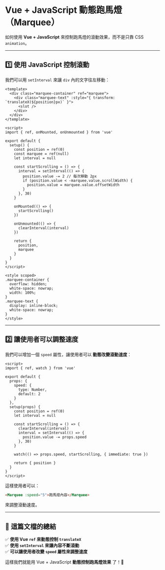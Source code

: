 # Vue + JavaScript 動態跑馬燈（Marquee）

如何使用 **Vue + JavaScript** 來控制跑馬燈的滾動效果，而不是只靠 CSS `animation`。

---

## **1️⃣ 使用 JavaScript 控制滾動**

我們可以用 `setInterval` 來讓 `div` 內的文字往左移動：

```vue
<template>
  <div class="marquee-container" ref="marquee">
    <div class="marquee-text" :style="{ transform: `translateX(${position}px)` }">
      <slot />
    </div>
  </div>
</template>

<script>
import { ref, onMounted, onUnmounted } from 'vue'

export default {
  setup() {
    const position = ref(0)
    const marquee = ref(null)
    let interval = null

    const startScrolling = () => {
      interval = setInterval(() => {
        position.value -= 2 // 每次移動 2px
        if (position.value < -marquee.value.scrollWidth) {
          position.value = marquee.value.offsetWidth
        }
      }, 30)
    }

    onMounted(() => {
      startScrolling()
    })

    onUnmounted(() => {
      clearInterval(interval)
    })

    return {
      position,
      marquee
    }
  }
}
</script>

<style scoped>
.marquee-container {
  overflow: hidden;
  white-space: nowrap;
  width: 100%;
}
.marquee-text {
  display: inline-block;
  white-space: nowrap;
}
</style>
```

---

## **2️⃣ 讓使用者可以調整速度**

我們可以增加一個 `speed` 屬性，讓使用者可以 **動態改變滾動速度**：

```vue
<script>
import { ref, watch } from 'vue'

export default {
  props: {
    speed: {
      type: Number,
      default: 2
    }
  },
  setup(props) {
    const position = ref(0)
    let interval = null

    const startScrolling = () => {
      clearInterval(interval)
      interval = setInterval(() => {
        position.value -= props.speed
      }, 30)
    }

    watch(() => props.speed, startScrolling, { immediate: true })

    return { position }
  }
}
</script>
```

這樣使用者可以：

```html
<Marquee :speed="5">跑馬燈內容</Marquee>
```

來調整滾動速度。

---

## **📌 這篇文檔的總結**
✅ **使用 Vue `ref` 來動態控制 `translateX`**  
✅ **使用 `setInterval` 來讓內容不斷滾動**  
✅ **可以讓使用者改變 `speed` 屬性來調整速度**  

這樣我們就能用 Vue + JavaScript **動態控制跑馬燈效果** 了！🚀